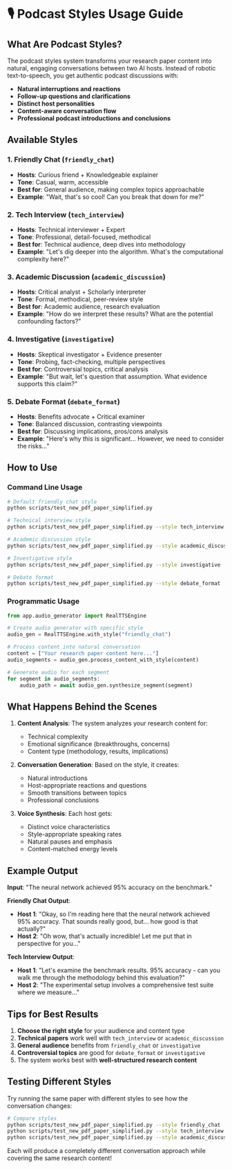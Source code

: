 # 🎙️ Podcast Styles Usage Guide

## What Are Podcast Styles?

The podcast styles system transforms your research paper content into natural, engaging conversations between two AI hosts. Instead of robotic text-to-speech, you get authentic podcast discussions with:

- **Natural interruptions and reactions**
- **Follow-up questions and clarifications** 
- **Distinct host personalities**
- **Content-aware conversation flow**
- **Professional podcast introductions and conclusions**

## Available Styles

### 1. **Friendly Chat** (`friendly_chat`)
- **Hosts**: Curious friend + Knowledgeable explainer
- **Tone**: Casual, warm, accessible
- **Best for**: General audience, making complex topics approachable
- **Example**: "Wait, that's so cool! Can you break that down for me?"

### 2. **Tech Interview** (`tech_interview`) 
- **Hosts**: Technical interviewer + Expert
- **Tone**: Professional, detail-focused, methodical
- **Best for**: Technical audience, deep dives into methodology
- **Example**: "Let's dig deeper into the algorithm. What's the computational complexity here?"

### 3. **Academic Discussion** (`academic_discussion`)
- **Hosts**: Critical analyst + Scholarly interpreter
- **Tone**: Formal, methodical, peer-review style
- **Best for**: Academic audience, research evaluation
- **Example**: "How do we interpret these results? What are the potential confounding factors?"

### 4. **Investigative** (`investigative`)
- **Hosts**: Skeptical investigator + Evidence presenter
- **Tone**: Probing, fact-checking, multiple perspectives
- **Best for**: Controversial topics, critical analysis
- **Example**: "But wait, let's question that assumption. What evidence supports this claim?"

### 5. **Debate Format** (`debate_format`)
- **Hosts**: Benefits advocate + Critical examiner
- **Tone**: Balanced discussion, contrasting viewpoints
- **Best for**: Discussing implications, pros/cons analysis
- **Example**: "Here's why this is significant... However, we need to consider the risks..."

## How to Use

### Command Line Usage
```bash
# Default friendly chat style
python scripts/test_new_pdf_paper_simplified.py

# Technical interview style
python scripts/test_new_pdf_paper_simplified.py --style tech_interview

# Academic discussion style
python scripts/test_new_pdf_paper_simplified.py --style academic_discussion

# Investigative style
python scripts/test_new_pdf_paper_simplified.py --style investigative

# Debate format
python scripts/test_new_pdf_paper_simplified.py --style debate_format
```

### Programmatic Usage
```python
from app.audio_generator import RealTTSEngine

# Create audio generator with specific style
audio_gen = RealTTSEngine.with_style("friendly_chat")

# Process content into natural conversation
content = ["Your research paper content here..."]
audio_segments = audio_gen.process_content_with_style(content)

# Generate audio for each segment
for segment in audio_segments:
    audio_path = await audio_gen.synthesize_segment(segment)
```

## What Happens Behind the Scenes

1. **Content Analysis**: The system analyzes your research content for:
   - Technical complexity
   - Emotional significance (breakthroughs, concerns)
   - Content type (methodology, results, implications)

2. **Conversation Generation**: Based on the style, it creates:
   - Natural introductions
   - Host-appropriate reactions and questions
   - Smooth transitions between topics
   - Professional conclusions

3. **Voice Synthesis**: Each host gets:
   - Distinct voice characteristics
   - Style-appropriate speaking rates
   - Natural pauses and emphasis
   - Content-matched energy levels

## Example Output

**Input**: "The neural network achieved 95% accuracy on the benchmark."

**Friendly Chat Output**:
- **Host 1**: "Okay, so I'm reading here that the neural network achieved 95% accuracy. That sounds really good, but... how good is that actually?"
- **Host 2**: "Oh wow, that's actually incredible! Let me put that in perspective for you..."

**Tech Interview Output**:
- **Host 1**: "Let's examine the benchmark results. 95% accuracy - can you walk me through the methodology behind this evaluation?"
- **Host 2**: "The experimental setup involves a comprehensive test suite where we measure..."

## Tips for Best Results

1. **Choose the right style** for your audience and content type
2. **Technical papers** work well with `tech_interview` or `academic_discussion`
3. **General audience** benefits from `friendly_chat` or `investigative`
4. **Controversial topics** are good for `debate_format` or `investigative`
5. The system works best with **well-structured research content**

## Testing Different Styles

Try running the same paper with different styles to see how the conversation changes:

```bash
# Compare styles
python scripts/test_new_pdf_paper_simplified.py --style friendly_chat
python scripts/test_new_pdf_paper_simplified.py --style tech_interview
python scripts/test_new_pdf_paper_simplified.py --style academic_discussion
```

Each will produce a completely different conversation approach while covering the same research content!
